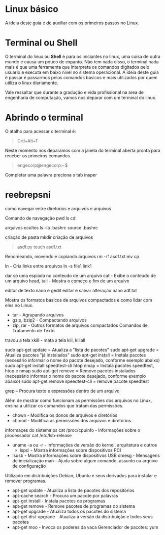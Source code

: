# Linux básico
A ideia deste guia é de auxiliar com os primeiros passos no Linux. 

# Terminal ou Shell

O terminal do linux ou **Shell** é para os iniciantes no linux, uma coisa de outra mundo e causa um pouco de expanto. Não tem nada disso, o terminal nada mais é que uma ferramenta que interpreta os comandos digitados pelo usuario e executa em baixo nivel no sistema operacional. A ideia deste guia é passar é passarmos pelos comandos basicos e mais utilizados por quem utiliza o linux diariamente. 

Vale ressaltar que durante a gradução e vida profissional na area de engenharia de computação, vamos nos deparar com um terminal do linux. 

# Abrindo o terminal

O atalho para acessar o terminal é:

 > Crtl+Alt+T
 
 Neste momento nos deparamos com a janela do terminal aberta pronta para receber os primeiros comandos.
 
 > engecorp@engecorp:~$ 

 
 
 
 Completar uma palavra
 preciona o tab
insper
# reebrepsni 

como navegar entre diretorios e arquivos e arquivos

Comando de navegação
pwd
ls
cd 

arquivos ocultos
ls -la
.bashrc
source .bashrc

criação de pasta
mkdir
criação de arquivos
> asdf.py
touch asdf.txt

Renomeando, movendo e copiando arquivos
rm -rf asdf.txt
mv
cp


ln - Cria links entre arquivos
ln -s file1 link1

dar so uma espiada no conteudo de um arquivo
cat - Exibe o conteúdo de um arquivo
head, tail - Mostra o começo e fim de um arquivo

editor de texto nano e gedit
editar e salvar alteração
nano adf.txt

Mostra os formatos básicos de arquivos compactados e como lidar com
eles no Linux.
- tar - Agrupando arquivos
- gzip, bzip2 - Compactando arquivos
- zip, rar - Outros formatos de arquivos compactados Comandos de
Tratamento de Texto

travou a tela 
xkill - mata a tela
kill, killall

sudo apt-get update = Atualiza a "lista de pacotes"
sudo apt-get upgrade = Atualiza pacotes "já instalados"
sudo apt-get install = Instala pacotes (necesário informar o nome do pacote desejado, conforme exemplo abaixo)
sudo apt-get install speedtest-cli htop nmap = Instala pacotes speedtest, htop e nmap
sudo apt-get remove = Remove pacotes instalados (necessário informar o nome do pacote desejado, conforme exemplo abaixo)
sudo apt-get remove speedtest-cli = remove pacote speedtest

 grep – Procura texto e expressões dentro de um arquivo
 
 Além de mostrar como funcionam as permissões dos arquivos no Linux,
ensina a utilizar os comandos que tratam das permissões.
- chown - Modifica os donos de arquivos e diretórios
- chmod - Modifica as permissões dos arquivos e diretórios


informaçes do sistema
ps 
cat /proc/cpuinfo - Informações sobre o processador
cat /etc/lsb-release 
- uname -a ou -r - Informações de versão do kernel, arquitetura e outros
  - lspci - Mostra informações sobre dispositivos PCI
- lsusb - Mostra informações sobre dispositivos USB
dmesg -  Mensagens de inicialização
man - Ajuda sobre algum comando, assunto ou arquivo de configuração

Utilizado em distribuições Debian, Ubuntu e seus derivados para
instalar e remover programas.
- apt-get update - Atualiza a lista de pacotes dos repositórios
- apt-cache search - Procura um pacote por palavras
- apt-get install - Instala pacotes de programas
- apt-get remove - Remove pacotes de programas do sistema
- apt-get upgrade - Atualiza todos os pacotes do sistema
- apt-get dist-upgrade - Atualiza a versão da distribuição e todos seus
pacotes
- apt-get moo - Invoca os poderes da vaca Gerenciador de pacotes: yum
